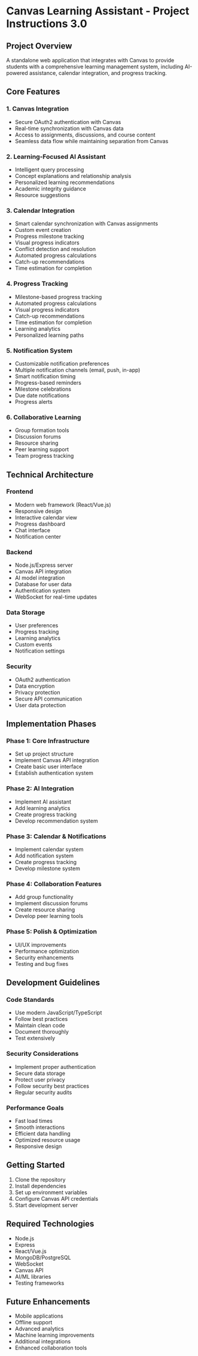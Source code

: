 # Canvas Learning Assistant - Project Instructions 3.0

## Project Overview
A standalone web application that integrates with Canvas to provide students with a comprehensive learning management system, including AI-powered assistance, calendar integration, and progress tracking.

## Core Features

### 1. Canvas Integration
- Secure OAuth2 authentication with Canvas
- Real-time synchronization with Canvas data
- Access to assignments, discussions, and course content
- Seamless data flow while maintaining separation from Canvas

### 2. Learning-Focused AI Assistant
- Intelligent query processing
- Concept explanations and relationship analysis
- Personalized learning recommendations
- Academic integrity guidance
- Resource suggestions

### 3. Calendar Integration
- Smart calendar synchronization with Canvas assignments
- Custom event creation
- Progress milestone tracking
- Visual progress indicators
- Conflict detection and resolution
- Automated progress calculations
- Catch-up recommendations
- Time estimation for completion

### 4. Progress Tracking
- Milestone-based progress tracking
- Automated progress calculations
- Visual progress indicators
- Catch-up recommendations
- Time estimation for completion
- Learning analytics
- Personalized learning paths

### 5. Notification System
- Customizable notification preferences
- Multiple notification channels (email, push, in-app)
- Smart notification timing
- Progress-based reminders
- Milestone celebrations
- Due date notifications
- Progress alerts

### 6. Collaborative Learning
- Group formation tools
- Discussion forums
- Resource sharing
- Peer learning support
- Team progress tracking

## Technical Architecture

### Frontend
- Modern web framework (React/Vue.js)
- Responsive design
- Interactive calendar view
- Progress dashboard
- Chat interface
- Notification center

### Backend
- Node.js/Express server
- Canvas API integration
- AI model integration
- Database for user data
- Authentication system
- WebSocket for real-time updates

### Data Storage
- User preferences
- Progress tracking
- Learning analytics
- Custom events
- Notification settings

### Security
- OAuth2 authentication
- Data encryption
- Privacy protection
- Secure API communication
- User data protection

## Implementation Phases

### Phase 1: Core Infrastructure
- Set up project structure
- Implement Canvas API integration
- Create basic user interface
- Establish authentication system

### Phase 2: AI Integration
- Implement AI assistant
- Add learning analytics
- Create progress tracking
- Develop recommendation system

### Phase 3: Calendar & Notifications
- Implement calendar system
- Add notification system
- Create progress tracking
- Develop milestone system

### Phase 4: Collaboration Features
- Add group functionality
- Implement discussion forums
- Create resource sharing
- Develop peer learning tools

### Phase 5: Polish & Optimization
- UI/UX improvements
- Performance optimization
- Security enhancements
- Testing and bug fixes

## Development Guidelines

### Code Standards
- Use modern JavaScript/TypeScript
- Follow best practices
- Maintain clean code
- Document thoroughly
- Test extensively

### Security Considerations
- Implement proper authentication
- Secure data storage
- Protect user privacy
- Follow security best practices
- Regular security audits

### Performance Goals
- Fast load times
- Smooth interactions
- Efficient data handling
- Optimized resource usage
- Responsive design

## Getting Started

1. Clone the repository
2. Install dependencies
3. Set up environment variables
4. Configure Canvas API credentials
5. Start development server

## Required Technologies

- Node.js
- Express
- React/Vue.js
- MongoDB/PostgreSQL
- WebSocket
- Canvas API
- AI/ML libraries
- Testing frameworks

## Future Enhancements

- Mobile applications
- Offline support
- Advanced analytics
- Machine learning improvements
- Additional integrations
- Enhanced collaboration tools 